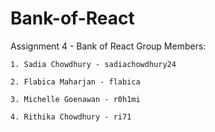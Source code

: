 # Bank-of-React
Assignment 4 - Bank of React
Group Members:

    1. Sadia Chowdhury - sadiachowdhury24

    2. Flabica Maharjan - flabica

    3. Michelle Goenawan - r0h1mi

    4. Rithika Chowdhury - ri71

